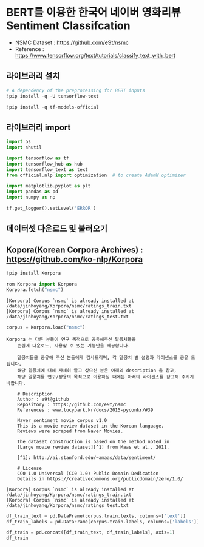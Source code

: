 # BERT를 이용한 한국어 네이버 영화리뷰 Sentiment Classifcation

- NSMC Dataset : https://github.com/e9t/nsmc
- Reference : https://www.tensorflow.org/text/tutorials/classify_text_with_bert

## 라이브러리 설치

```python
# A dependency of the preprocessing for BERT inputs
!pip install -q -U tensorflow-text
```

```python 
!pip install -q tf-models-official
```

## 라이브러리 import

```python
import os
import shutil

import tensorflow as tf
import tensorflow_hub as hub
import tensorflow_text as text
from official.nlp import optimization  # to create AdamW optimizer

import matplotlib.pyplot as plt
import pandas as pd
import numpy as np

tf.get_logger().setLevel('ERROR')
```

## 데이터셋 다운로드 및 불러오기

## Kopora(Korean Corpora Archives) : https://github.com/ko-nlp/Korpora

```python
!pip install Korpora
```

```python 
rom Korpora import Korpora
Korpora.fetch("nsmc")
```

```
[Korpora] Corpus `nsmc` is already installed at /data/jinhoyang/Korpora/nsmc/ratings_train.txt
[Korpora] Corpus `nsmc` is already installed at /data/jinhoyang/Korpora/nsmc/ratings_test.txt
```

```python
corpus = Korpora.load("nsmc")
```

```
Korpora 는 다른 분들이 연구 목적으로 공유해주신 말뭉치들을
    손쉽게 다운로드, 사용할 수 있는 기능만을 제공합니다.

    말뭉치들을 공유해 주신 분들에게 감사드리며, 각 말뭉치 별 설명과 라이센스를 공유 드립니다.
    해당 말뭉치에 대해 자세히 알고 싶으신 분은 아래의 description 을 참고,
    해당 말뭉치를 연구/상용의 목적으로 이용하실 때에는 아래의 라이센스를 참고해 주시기 바랍니다.

    # Description
    Author : e9t@github
    Repository : https://github.com/e9t/nsmc
    References : www.lucypark.kr/docs/2015-pyconkr/#39

    Naver sentiment movie corpus v1.0
    This is a movie review dataset in the Korean language.
    Reviews were scraped from Naver Movies.

    The dataset construction is based on the method noted in
    [Large movie review dataset][^1] from Maas et al., 2011.

    [^1]: http://ai.stanford.edu/~amaas/data/sentiment/

    # License
    CC0 1.0 Universal (CC0 1.0) Public Domain Dedication
    Details in https://creativecommons.org/publicdomain/zero/1.0/

[Korpora] Corpus `nsmc` is already installed at /data/jinhoyang/Korpora/nsmc/ratings_train.txt
[Korpora] Corpus `nsmc` is already installed at /data/jinhoyang/Korpora/nsmc/ratings_test.txt
```

```python
df_train_text = pd.DataFrame(corpus.train.texts, columns=['text'])
df_train_labels = pd.DataFrame(corpus.train.labels, columns=['labels'])
```

```python
df_train = pd.concat([df_train_text, df_train_labels], axis=1)
df_train
```
